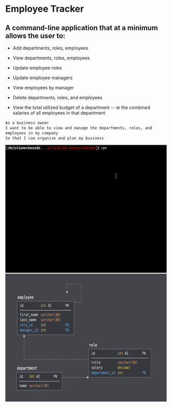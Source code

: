 # Employee Tracker

## A command-line application that at a minimum allows the user to:

  * Add departments, roles, employees

  * View departments, roles, employees

  * Update employee roles

  * Update employee managers

  * View employees by manager

  * Delete departments, roles, and employees

  * View the total utilized budget of a department -- ie the combined salaries of all employees in that department

```
As a business owner
I want to be able to view and manage the departments, roles, and employees in my company
So that I can organize and plan my business
```

 <img src="./Assets/employee-tracker.gif" height="400" alt="Screenshot"/> 

 <img src="./Assets/schema.png" height="400" alt="Screenshot"/> 
